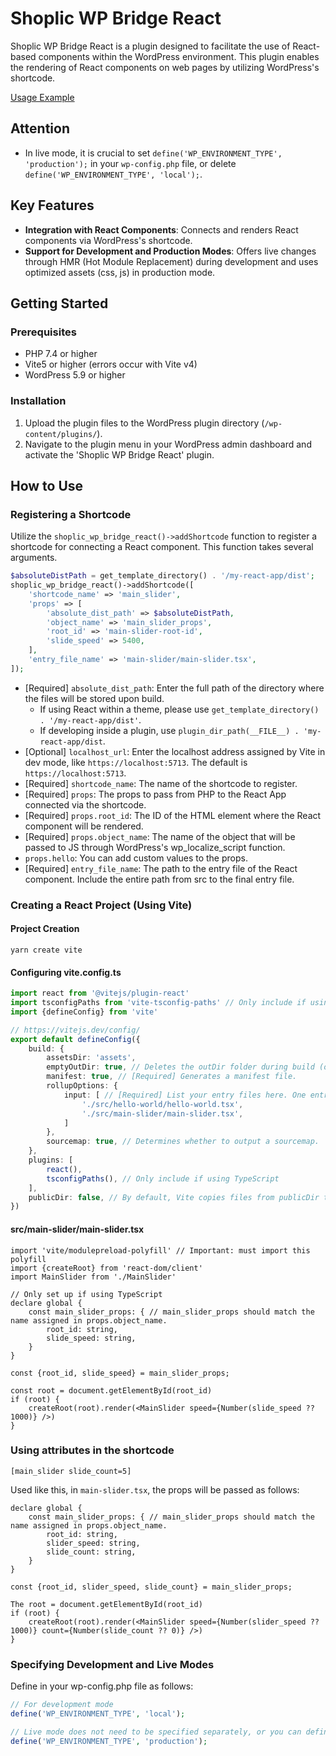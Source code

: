 # Shoplic WP Bridge React

Shoplic WP Bridge React is a plugin designed to facilitate the use of React-based components within the WordPress environment. This plugin enables the rendering of React components on web pages by utilizing WordPress's shortcode.

[Usage Example](https://github.com/shoplic-kr/shoplic-wp-bridge-react-example-theme)

## Attention

- In live mode, it is crucial to set `define('WP_ENVIRONMENT_TYPE', 'production');` in your `wp-config.php` file, or delete `define('WP_ENVIRONMENT_TYPE', 'local');`.

## Key Features

- **Integration with React Components**: Connects and renders React components via WordPress's shortcode.
- **Support for Development and Production Modes**: Offers live changes through HMR (Hot Module Replacement) during development and uses optimized assets (css, js) in production mode.

## Getting Started

### Prerequisites
- PHP 7.4 or higher
- Vite5 or higher (errors occur with Vite v4)
- WordPress 5.9 or higher

### Installation

1. Upload the plugin files to the WordPress plugin directory (`/wp-content/plugins/`).
2. Navigate to the plugin menu in your WordPress admin dashboard and activate the 'Shoplic WP Bridge React' plugin.

## How to Use

### Registering a Shortcode

Utilize the `shoplic_wp_bridge_react()->addShortcode` function to register a shortcode for connecting a React component. This function takes several arguments.

```php
$absoluteDistPath = get_template_directory() . '/my-react-app/dist';
shoplic_wp_bridge_react()->addShortcode([
    'shortcode_name' => 'main_slider',
    'props' => [
        'absolute_dist_path' => $absoluteDistPath,
        'object_name' => 'main_slider_props',
        'root_id' => 'main-slider-root-id',
        'slide_speed' => 5400,
    ],
    'entry_file_name' => 'main-slider/main-slider.tsx',
]);
```

- [Required] `absolute_dist_path`: Enter the full path of the directory where the files will be stored upon build.
    - If using React within a theme, please use `get_template_directory() . '/my-react-app/dist'`.
    - If developing inside a plugin, use `plugin_dir_path(__FILE__) . 'my-react-app/dist`.
- [Optional] `localhost_url`: Enter the localhost address assigned by Vite in dev mode, like `https://localhost:5713`. The default is `https://localhost:5713`.
- [Required] `shortcode_name`: The name of the shortcode to register.
- [Required] `props`: The props to pass from PHP to the React App connected via the shortcode.
- [Required] `props.root_id`: The ID of the HTML element where the React component will be rendered.
- [Required] `props.object_name`: The name of the object that will be passed to JS through WordPress's wp_localize_script function.
- `props.hello`: You can add custom values to the props.
- [Required] `entry_file_name`: The path to the entry file of the React component. Include the entire path from src to the final entry file.

### Creating a React Project (Using Vite)

#### Project Creation
```
yarn create vite
```

#### Configuring vite.config.ts
```ts
import react from '@vitejs/plugin-react'
import tsconfigPaths from 'vite-tsconfig-paths' // Only include if using TypeScript
import {defineConfig} from 'vite'

// https://vitejs.dev/config/
export default defineConfig({
    build: {
        assetsDir: 'assets',
        emptyOutDir: true, // Deletes the outDir folder during build (outDir is typically set to 'dist')
        manifest: true, // [Required] Generates a manifest file.
        rollupOptions: {
            input: [ // [Required] List your entry files here. One entry point per shortcode.
                './src/hello-world/hello-world.tsx',
                './src/main-slider/main-slider.tsx',
            ]
        },
        sourcemap: true, // Determines whether to output a sourcemap.
    },
    plugins: [
        react(),
        tsconfigPaths(), // Only include if using TypeScript
    ],
    publicDir: false, // By default, Vite copies files from publicDir to outDir during build. This disables that behavior.
})
```

#### src/main-slider/main-slider.tsx
```tsx
import 'vite/modulepreload-polyfill' // Important: must import this polyfill
import {createRoot} from 'react-dom/client'
import MainSlider from './MainSlider'

// Only set up if using TypeScript
declare global {
    const main_slider_props: { // main_slider_props should match the name assigned in props.object_name.
        root_id: string,
        slide_speed: string,
    }
}

const {root_id, slide_speed} = main_slider_props;

const root = document.getElementById(root_id)
if (root) {
    createRoot(root).render(<MainSlider speed={Number(slide_speed ?? 1000)} />)
}
```

### Using attributes in the shortcode
```
[main_slider slide_count=5]
```
Used like this, in `main-slider.tsx`, the props will be passed as follows:
```tsx
declare global {
    const main_slider_props: { // main_slider_props should match the name assigned in props.object_name.
        root_id: string,
        slider_speed: string,
        slide_count: string,
    }
}

const {root_id, slider_speed, slide_count} = main_slider_props;

The root = document.getElementById(root_id)
if (root) {
    createRoot(root).render(<MainSlider speed={Number(slider_speed ?? 1000)} count={Number(slide_count ?? 0)} />)
}
```

### Specifying Development and Live Modes
Define in your wp-config.php file as follows:

```php
// For development mode
define('WP_ENVIRONMENT_TYPE', 'local');

// Live mode does not need to be specified separately, or you can define it as follows
define('WP_ENVIRONMENT_TYPE', 'production');
```